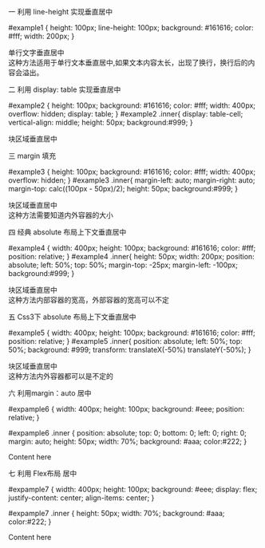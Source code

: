 一 利用 line-height 实现垂直居中

#example1 {
    height: 100px;
    line-height: 100px;
    background: #161616;
    color: #fff;
    width: 200px;
}

<div id="example1">
    单行文字垂直居中
</div>
这种方法适用于单行文本垂直居中,如果文本内容太长，出现了换行，换行后的内容会溢出。

二 利用 display: table 实现垂直居中

#example2 {
    height: 100px;
    background: #161616;
    color: #fff;
    width: 400px;
    overflow: hidden;
    display: table;
}
#example2 .inner{
    display: table-cell;
    vertical-align: middle;
    height: 50px;
    background:#999;
}

<div id="example2">
    <div class="inner">块区域垂直居中</div>
</div>

三 margin 填充

#example3 {
    height: 100px;
    background: #161616;
    color: #fff;
    width: 400px;
    overflow: hidden;
}
#example3 .inner{
    margin-left: auto;
    margin-right: auto;
    margin-top: calc((100px - 50px)/2);
    height: 50px;
    background:#999;
}

<div id="example3">
    <div class="inner">块区域垂直居中</div>
</div>
这种方法需要知道内外容器的大小

四 经典 absolute 布局上下文垂直居中

#example4 {
    width: 400px;
    height: 100px;
    background: #161616;
    color: #fff;
    position: relative;
}
#example4 .inner{
    height: 50px;
    width: 200px;
    position: absolute;
    left: 50%;
    top: 50%;
    margin-top: -25px;
    margin-left: -100px;
    background:#999;
}

<div id="example4">
    <div class="inner">块区域垂直居中</div>
</div>
这种方法内部容器的宽高，外部容器的宽高可以不定

五 Css3下 absolute 布局上下文垂直居中

#example5 {
    width: 400px;
    height: 100px;
    background: #161616;
    color: #fff;
    position: relative;
}
#example5 .inner{
    position: absolute;
    left: 50%;
    top: 50%;
    background: #999;
    transform: translateX(-50%) translateY(-50%);
}

<div id="example5">
    <div class="inner">块区域垂直居中</div>
</div>
这种方法内外容器都可以是不定的

六 利用margin：auto 居中

#expample6 {
    width: 400px;
    height: 100px;
    background: #eee;
    position: relative;
}

#expample6 .inner {
    position: absolute;
    top: 0;
    bottom: 0;
    left: 0;
    right: 0;
    margin: auto;
    height: 50px;
    width: 70%;
    background: #aaa;
    color:#222;
}

<div id="expample6">
    <div class="inner">Content here</div>
</div>

七 利用 Flex布局 居中


#expample7 {
    width: 400px;
    height: 100px;
    background: #eee;
    display: flex;
    justify-content: center;
    align-items: center;
}

#expample7 .inner {
    height: 50px;
    width: 70%;
    background: #aaa;
    color:#222;
}

<div id="expample7">
    <div class="inner">Content here</div>
</div>